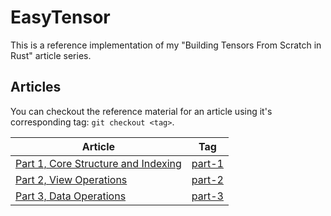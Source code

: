 # EasyTensor

This is a reference implementation of my "Building Tensors From Scratch in Rust"
article series.

## Articles

You can checkout the reference material for an article using it's corresponding tag: `git checkout <tag>`.

| Article | Tag |
| --- | --- |
| [Part 1, Core Structure and Indexing](https://huggingface.co/blog/KeighBee/tensors-from-scratch-in-rust-p1) | [part-1](https://github.com/greenrazer/easytensor/tree/part-1) |
| [Part 2, View Operations](https://huggingface.co/blog/KeighBee/tensors-from-scratch-in-rust-p2) | [part-2](https://github.com/greenrazer/easytensor/tree/part-2) |
| [Part 3, Data Operations](https://huggingface.co/blog/KeighBee/tensors-from-scratch-in-rust-p3) | [part-3](https://github.com/greenrazer/easytensor/tree/part-3) |